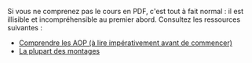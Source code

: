 Si vous ne comprenez pas le cours en PDF, c'est tout à fait normal : il est illisible et incompréhensible au premier abord. 
Consultez les ressources suivantes : 
- [Comprendre les AOP (à lire impérativement avant de commencer)](https://passionelectronique.fr/amplificateurs-operationnels-aop) 
- [La plupart des montages](http://electronique.aop.free.fr) 

